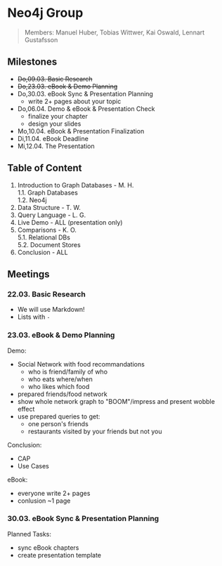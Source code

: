 # Neo4j Group

> Members: Manuel Huber, Tobias Wittwer, Kai Oswald, Lennart Gustafsson

## Milestones

- ~~Do,09.03. Basic Research~~
- ~~Do,23.03. eBook & Demo Planning~~
- Do,30.03. eBook Sync & Presentation Planning
  - write 2+ pages about your topic
- Do,06.04. Demo & eBook & Presentation Check
  - finalize your chapter
  - design your slides
- Mo,10.04. eBook & Presentation Finalization
- Di,11.04. eBook Deadline
- Mi,12.04. The Presentation

## Table of Content

1. Introduction to Graph Databases - M. H.  
  1.1. Graph Databases  
  1.2. Neo4j
2. Data Structure - T. W.
3. Query Language - L. G.
4. Live Demo - ALL (presentation only)
5. Comparisons - K. O.  
  5.1. Relational DBs  
  5.2. Document Stores
6. Conclusion - ALL

## Meetings

### 22.03. Basic Research

- We will use Markdown!
- Lists with `-`

### 23.03. eBook & Demo Planning

Demo:
- Social Network with food recommandations
  - who is friend/family of who
  - who eats where/when
  - who likes which food
- prepared friends/food network
- show whole network graph to "BOOM"/impress and present wobble effect
- use prepared queries to get:
  - one person's friends
  - restaurants visited by your friends but not you

Conclusion:
- CAP
- Use Cases

eBook:
- everyone write 2+ pages
- conlusion ~1 page

### 30.03. eBook Sync & Presentation Planning
Planned Tasks:
- sync eBook chapters
- create presentation template

